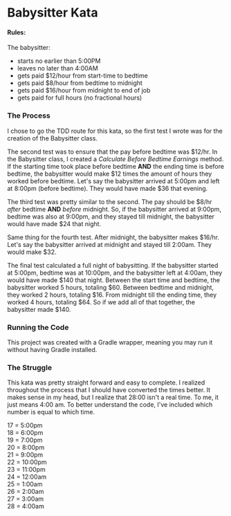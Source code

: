 # Babysitter Kata

#### Rules:

The babysitter:

- starts no earlier than 5:00PM
- leaves no later than 4:00AM
- gets paid $12/hour from start-time to bedtime
- gets paid $8/hour from bedtime to midnight
- gets paid $16/hour from midnight to end of job
- gets paid for full hours (no fractional hours)

### The Process
I chose to go the TDD route for this kata, so the first test I wrote was for the creation of the Babysitter class.

The second test was to ensure that the pay before bedtime was $12/hr. In the Babysitter class, I created a *Calculate Before Bedtime Earnings* method.
If the starting time took place before bedtime **AND** the ending time is before bedtime, the babysitter would make $12 times the amount of hours they worked before bedtime.
Let's say the babysitter arrived at 5:00pm and left at 8:00pm (before bedtime). They would have made $36 that evening.

The third test was pretty similar to the second. The pay should be $8/hr *after* bedtime **AND** *before* midnight.
So, if the babysitter arrived at 9:00pm, bedtime was also at 9:00pm, and they stayed till midnight, the babysitter would have made $24 that night.

Same thing for the fourth test. After midnight, the babysitter makes $16/hr. Let's say the babysitter arrived at midnight and stayed till 2:00am. They would make $32.

The final test calculated a full night of babysitting. If the babysitter started at 5:00pm, bedtime was at 10:00pm, and the babysitter left at 4:00am, they would have made $140 that night.
Between the start time and bedtime, the babysitter worked 5 hours, totaling $60.
Between bedtime and midnight, they worked 2 hours, totaling $16.
From midnight till the ending time, they worked 4 hours, totaling $64.
So if we add all of that together, the babysitter made $140.

### Running the Code
This project was created with a Gradle wrapper, meaning you may run it without having Gradle installed.

### The Struggle
This kata was pretty straight forward and easy to complete. I realized throughout the process that I should have converted the times better.
It makes sense in my head, but I realize that 28:00 isn't a real time. To me, it just means 4:00 am. To better understand the code, I've included which number is equal to which time.

17 = 5:00pm <br>
18 = 6:00pm <br>
19 = 7:00pm <br>
20 = 8:00pm <br>
21 = 9:00pm <br>
22 = 10:00pm <br>
23 = 11:00pm <br>
24 = 12:00am <br>
25 = 1:00am <br>
26 = 2:00am <br>
27 = 3:00am <br>
28 = 4:00am <br>
